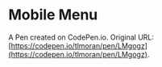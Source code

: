 # Mobile Menu 

A Pen created on CodePen.io. Original URL: [https://codepen.io/tlmoran/pen/LMgogz](https://codepen.io/tlmoran/pen/LMgogz).


